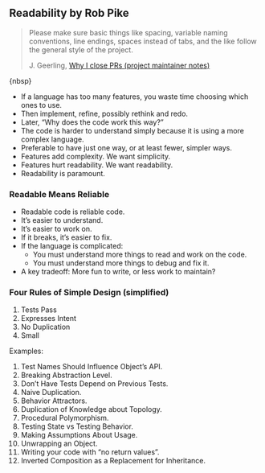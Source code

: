 ## Readability by Rob Pike

> Please make sure basic things like spacing, variable naming conventions,
> line endings, spaces instead of tabs, and the like follow
> the general style of the project.
>
> J. Geerling, [Why I close PRs (project maintainer notes)](http://www.jeffgeerling.com/blog/2016/why-i-close-prs-oss-project-maintainer-notes)

{nbsp}

* If a language has too many features, you waste time choosing which ones to use.
* Then implement, refine, possibly rethink and redo.
* Later, “Why does the code work this way?”
* The code is harder to understand simply because it is using
  a more complex language.
* Preferable to have just one way, or at least fewer, simpler ways.
* Features add complexity. We want simplicity.
* Features hurt readability. We want readability.
* Readability is paramount.

### Readable Means Reliable

* Readable code is reliable code.
* It’s easier to understand.
* It’s easier to work on.
* If it breaks, it’s easier to fix.
* If the language is complicated:
  - You must understand more things to read and work on the code.
  - You must understand more things to debug and fix it.
* A key tradeoff: More fun to write, or less work to maintain?


### Four Rules of Simple Design (simplified)

1. Tests Pass
1. Expresses Intent
1. No Duplication
1. Small

Examples:

1. Test Names Should Influence Object’s API.
1. Breaking Abstraction Level.
1. Don’t Have Tests Depend on Previous Tests.
1. Naive Duplication.
1. Behavior Attractors.
1. Duplication of Knowledge about Topology.
1. Procedural Polymorphism.
1. Testing State vs Testing Behavior.
1. Making Assumptions About Usage.
1. Unwrapping an Object.
1. Writing your code with “no return values”.
1. Inverted Composition as a Replacement for Inheritance.

